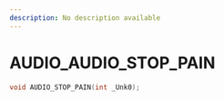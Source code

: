 ```yaml
---
description: No description available 
---
```


# AUDIO\_AUDIO_STOP_PAIN

```cpp
void AUDIO_STOP_PAIN(int _Unk0);
```